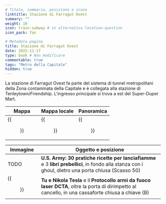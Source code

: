 ```yaml
---
# Titolo, sommario, posizione e icona
linktitle: Stazione di Farragut Ovest
summary: ""
weight: 10
icon: train-subway # in alternativa location-question
icon_pack: fas

# Metadata pagina
title: Stazione di Farragut Ovest
date: 2022-11-17
type: book # Non modificare
commentable: true
tags: "Metro della Capitale"
hidden: true
---
```




La stazione di Farragut Ovest fa parte del sistema di tunnel metropolitani della Zona contaminata della Capitale e è collegata alla stazione di Tenleytown/Friendship. L'ingresso principale si trova a est del Super-Duper Mart.

| Mappa | Mappa locale | Panoramica |
| ----- | ------------ | ---------- |
| {{<figure src="Farragut_Tenley_Town_loc.webp">}}  |  {{<figure src="Metro_Farragut_West_Station.webp">}} |  {{<figure src="Farragut_West_Station_entrance.webp">}} |

| Immagine | Oggetto e posizione |
| -------- | ------------------- |
|  TODO | **U.S. Army: 30 pratiche ricette per lanciafiamme** e 3 **libri prebellici**, in fondo alla stanza con i ghoul, dietro una porta chiusa (Scasso 50)  |
| {{<figure src="NT_and_You,_DCTA_firearms_protocol_and_MU_gate_key.webp">}}  | **Tu e Nikola Tesla** e il **Protocollo armi da fuoco laser DCTA**, oltre la porta di dirimpetto al cancello, in una cassaforte chiusa a chiave (B)  |